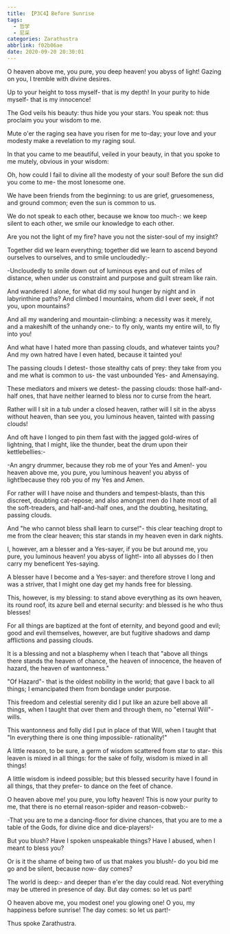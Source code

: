```yaml
---
title: 【P3C4】Before Sunrise
tags:
  - 哲学
  - 尼采
categories: Zarathustra
abbrlink: f02b06ae
date: 2020-09-20 20:30:01
---
```

O heaven above me, you pure, you deep heaven! you abyss of light! Gazing on you, I tremble with divine desires.

Up to your height to toss myself- that is my depth! In your purity to hide myself- that is my innocence!

The God veils his beauty: thus hide you your stars. You speak not: thus proclaim you your wisdom to me.
<!-- more -->
Mute o'er the raging sea have you risen for me to-day; your love and your modesty make a revelation to my raging soul.

In that you came to me beautiful, veiled in your beauty, in that you spoke to me mutely, obvious in your wisdom:

Oh, how could I fail to divine all the modesty of your soul! Before the sun did you come to me- the most lonesome one.

We have been friends from the beginning: to us are grief, gruesomeness, and ground common; even the sun is common to us.

We do not speak to each other, because we know too much-: we keep silent to each other, we smile our knowledge to each other.

Are you not the light of my fire? have you not the sister-soul of my insight?

Together did we learn everything; together did we learn to ascend beyond ourselves to ourselves, and to smile uncloudedly:-

-Uncloudedly to smile down out of luminous eyes and out of miles of distance, when under us constraint and purpose and guilt stream like rain.

And wandered I alone, for what did my soul hunger by night and in labyrinthine paths? And climbed I mountains, whom did I ever seek, if not you, upon mountains?

And all my wandering and mountain-climbing: a necessity was it merely, and a makeshift of the unhandy one:- to fly only, wants my entire will, to fly into you!

And what have I hated more than passing clouds, and whatever taints you? And my own hatred have I even hated, because it tainted you!

The passing clouds I detest- those stealthy cats of prey: they take from you and me what is common to us- the vast unbounded Yes- and Amensaying.

These mediators and mixers we detest- the passing clouds: those half-and-half ones, that have neither learned to bless nor to curse from the heart.

Rather will I sit in a tub under a closed heaven, rather will I sit in the abyss without heaven, than see you, you luminous heaven, tainted with passing clouds!

And oft have I longed to pin them fast with the jagged gold-wires of lightning, that I might, like the thunder, beat the drum upon their kettlebellies:-

-An angry drummer, because they rob me of your Yes and Amen!- you heaven above me, you pure, you luminous heaven! you abyss of light!because they rob you of my Yes and Amen.

For rather will I have noise and thunders and tempest-blasts, than this discreet, doubting cat-repose; and also amongst men do I hate most of all the soft-treaders, and half-and-half ones, and the doubting, hesitating, passing clouds.

And "he who cannot bless shall learn to curse!"- this clear teaching dropt to me from the clear heaven; this star stands in my heaven even in dark nights.

I, however, am a blesser and a Yes-sayer, if you be but around me, you pure, you luminous heaven! you abyss of light!- into all abysses do I then carry my beneficent Yes-saying.

A blesser have I become and a Yes-sayer: and therefore strove I long and was a striver, that I might one day get my hands free for blessing.

This, however, is my blessing: to stand above everything as its own heaven, its round roof, its azure bell and eternal security: and blessed is he who thus blesses!

For all things are baptized at the font of eternity, and beyond good and evil; good and evil themselves, however, are but fugitive shadows and damp afflictions and passing clouds.

It is a blessing and not a blasphemy when I teach that "above all things there stands the heaven of chance, the heaven of innocence, the heaven of hazard, the heaven of wantonness."

"Of Hazard"- that is the oldest nobility in the world; that gave I back to all things; I emancipated them from bondage under purpose.

This freedom and celestial serenity did I put like an azure bell above all things, when I taught that over them and through them, no "eternal Will"- wills.

This wantonness and folly did I put in place of that Will, when I taught that "In everything there is one thing impossible- rationality!"

A little reason, to be sure, a germ of wisdom scattered from star to star- this leaven is mixed in all things: for the sake of folly, wisdom is mixed in all things!

A little wisdom is indeed possible; but this blessed security have I found in all things, that they prefer- to dance on the feet of chance.

O heaven above me! you pure, you lofty heaven! This is now your purity to me, that there is no eternal reason-spider and reason-cobweb:-

-That you are to me a dancing-floor for divine chances, that you are to me a table of the Gods, for divine dice and dice-players!-

But you blush? Have I spoken unspeakable things? Have I abused, when I meant to bless you?

Or is it the shame of being two of us that makes you blush!- do you bid me go and be silent, because now- day comes?

The world is deep:- and deeper than e'er the day could read. Not everything may be uttered in presence of day. But day comes: so let us part!

O heaven above me, you modest one! you glowing one! O you, my happiness before sunrise! The day comes: so let us part!-

Thus spoke Zarathustra.
